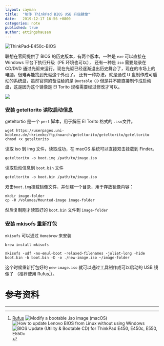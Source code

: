 ```yaml
---
layout: cayman
title:  "制作 ThinkPad BIOS USB 升级镜像"
date:   2019-12-17 16:56 +0800
categories: note
published: true
author: ettingshausen
---    
```


![ThinkPad-E450c-BIOS](https://user-images.githubusercontent.com/9806325/70990523-b0e90800-2100-11ea-97c6-fa8b281f595c.png)  

联想在官网提供了 BIOS 的历史版本，有两个版本，一种是 `exe` 可以直接在 Windows 平台下执行升级（PE 环境也可以）， 还有一种是 `iso` 需要烧录在 CD/DVD 通过光驱来运行。现在光驱已经逐渐退出历史舞台了，现在的市场上的电脑，很难再能找到光驱这个外设了。 还有一种办法，就是通过 U 盘制作成可启动的系统盘，虽然官网的备注给的是 `Bootable CD` 但是并不能直接制作成启动盘，这是因为这个镜像是 El Torito 规格需要经过修改才可以。

![](https://user-images.githubusercontent.com/9806325/70991241-0a9e0200-2102-11ea-971e-90e82607a513.png)  

### 安装 geteltorito 读取启动信息  

geteltortio 是一个 `perl` 脚本，用于解压 El Torito 格式的 `.iso`文件。

```
wget https://userpages.uni-koblenz.de/~krienke/ftp/noarch/geteltorito/geteltorito/geteltorito
chmod +x geteltorito
```  

读取 iso 到 img 文件，读取成功，在 macOS 系统可以直接双击挂载到 Finder。
```
geteltorito -o boot.img /path/to/image.iso
```
读取启动信息到 `boot.bin` 文件   
```
geteltorito -o boot.bin /path/to/image.iso
```  

双击`boot.img`挂载镜像文件，并创建一个目录，用于存放镜像内容：

```
mkdir image-folder
cp -R /Volumes/Mounted-image image-folder
```  

然后复制刚才读取好的 `boot.bin` 文件到 `image-folder`  

### 安装 mkisofs 重新打包   

`mkisofs` 可以通过 `Homebrew` 来安装 

```
brew install mkisofs
```

```
mkisofs -udf -no-emul-boot -relaxed-filenames -joliet-long -hide boot.bin -b boot.bin -D -o ./new-image.iso ~/image-folder
```  

这个时候重新打包好的 `new-image.iso` 就可以通过工具制作成可以启动的 USB 镜像了 （推荐使用 Rufus[^rufs]）。





# 参考资料
---   
[^rufs]:[Rufus](https://rufus.ie/)
![Modify a bootable .iso image (macOS)](https://epir.at/2013/03/10/modify-a-bootable-.iso-image-macos/)  
![How to update Lenovo BIOS from Linux without using Windows](https://www.cyberciti.biz/faq/update-lenovo-bios-from-linux-usb-stick-pen/)  
![BIOS Update (Utility & Bootable CD) for ThinkPad E450, E450c, E550, E550c](https://support.lenovo.com/us/en/downloads/ds101972)
